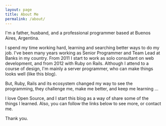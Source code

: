 ```yaml
---
layout: page
title: About Me
permalink: /about/
---
```


I'm a father, husband, and a professional programmer based at Buenos Aires, Argentina.

I spend my time working hard, learning and searching better ways to do my job. I've been many years working as Senior Programmer and Team Lead at Banks in my country. From 2011 I start to work as solo consultant on web development, and from 2012 with Ruby on Rails. Although I attend to a course of design, I'm mainly a server programmer, who can make things looks well (like this blog).

But, Ruby, Rails and its ecosystem changed my way to see the programming, they challenge me, make me better, and keep me learning ...

I love Open Source, and I start this blog as a way of share some of the things I learned. Also, you can follow the links below to see more, or contact me.

Thank you.
